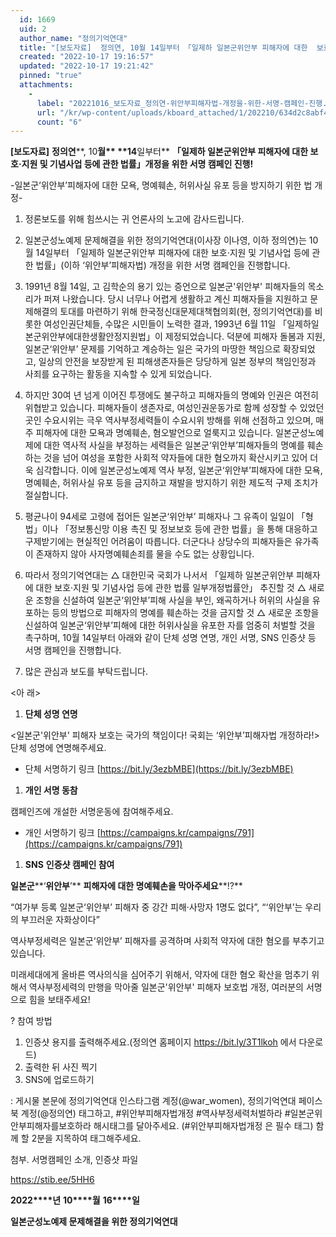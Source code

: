 ```yaml
---
  id: 1669
  uid: 2
  author_name: "정의기억연대"
  title: "[보도자료]  정의연, 10월 14일부터 「일제하 일본군위안부 피해자에 대한  보호·지원 및 기념사업 등에 관한 법률」개정을 위한 서명 캠페인 진행!"
  created: "2022-10-17 19:16:57"
  updated: "2022-10-17 19:21:42"
  pinned: "true"
  attachments: 
    - 
      label: "20221016_보도자료_정의연-위안부피해자법-개정을-위한-서명-캠페인-진행.hwp"
      url: "/kr/wp-content/uploads/kboard_attached/1/202210/634d2c8abf44a3126492.hwp"
      count: "6"
---
```

**\[****보도자료****\]** **정의연****, 10****월** **14****일부터** **「****일제하 일본군위안부 피해자에 대한 보호****·****지원 및 기념사업 등에 관한 법률****」****개정을 위한 서명 캠페인 진행****!**

-일본군‘위안부’피해자에 대한 모욕, 명예훼손, 허위사실 유포 등을 방지하기 위한 법 개정-

1.  정론보도를 위해 힘쓰시는 귀 언론사의 노고에 감사드립니다.

1.  일본군성노예제 문제해결을 위한 정의기억연대(이사장 이나영, 이하 정의연)는 10월 14일부터 「일제하 일본군위안부 피해자에 대한 보호·지원 및 기념사업 등에 관한 법률」(이하 ‘위안부’피해자법) 개정을 위한 서명 캠페인을 진행합니다.

1.  1991년 8월 14일, 고 김학순의 용기 있는 증언으로 일본군'위안부' 피해자들의 목소리가 퍼져 나왔습니다. 당시 너무나 어렵게 생활하고 계신 피해자들을 지원하고 문제해결의 토대를 마련하기 위해 한국정신대문제대책협의회(현, 정의기억연대)를 비롯한 여성인권단체들, 수많은 시민들이 노력한 결과, 1993년 6월 11일 「일제하일본군위안부에대한생활안정지원법」이 제정되었습니다. 덕분에 피해자 돌봄과 지원, 일본군‘위안부’ 문제를 기억하고 계승하는 일은 국가의 마땅한 책임으로 확장되었고, 일상의 안전을 보장받게 된 피해생존자들은 당당하게 일본 정부의 책임인정과 사죄를 요구하는 활동을 지속할 수 있게 되었습니다.

1.  하지만 30여 년 넘게 이어진 투쟁에도 불구하고 피해자들의 명예와 인권은 여전히 위협받고 있습니다. 피해자들이 생존자로, 여성인권운동가로 함께 성장할 수 있었던 곳인 수요시위는 극우 역사부정세력들이 수요시위 방해를 위해 선점하고 있으며, 매주 피해자에 대한 모욕과 명예훼손, 혐오발언으로 얼룩지고 있습니다. 일본군성노예제에 대한 역사적 사실을 부정하는 세력들은 일본군‘위안부’피해자들의 명예를 훼손하는 것을 넘어 여성을 포함한 사회적 약자들에 대한 혐오까지 확산시키고 있어 더욱 심각합니다. 이에 일본군성노예제 역사 부정, 일본군‘위안부’피해자에 대한 모욕, 명예훼손, 허위사실 유포 등을 금지하고 재발을 방지하기 위한 제도적 구제 조치가 절실합니다.

1.  평균나이 94세로 고령에 접어든 일본군‘위안부’ 피해자나 그 유족이 일일이 「형법」이나 「정보통신망 이용 촉진 및 정보보호 등에 관한 법률」을 통해 대응하고 구제받기에는 현실적인 어려움이 따릅니다. 더군다나 상당수의 피해자들은 유가족이 존재하지 않아 사자명예훼손죄를 물을 수도 없는 상황입니다.

1.  따라서 정의기억연대는 △ 대한민국 국회가 나서서 「일제하 일본군위안부 피해자에 대한 보호·지원 및 기념사업 등에 관한 법률 일부개정법률안」 추진할 것 △ 새로운 조항을 신설하여 일본군‘위안부’피해 사실을 부인, 왜곡하거나 허위의 사실을 유포하는 등의 방법으로 피해자의 명예를 훼손하는 것을 금지할 것 △ 새로운 조항을 신설하여 일본군‘위안부’피해에 대한 허위사실을 유포한 자를 엄중히 처벌할 것을 촉구하며, 10월 14일부터 아래와 같이 단체 성명 연명, 개인 서명, SNS 인증샷 등 서명 캠페인을 진행합니다.

1.  많은 관심과 보도를 부탁드립니다.

<아 래>

1.  **단체 성명 연명**

<일본군'위안부' 피해자 보호는 국가의 책임이다! 국회는 ‘위안부’피해자법 개정하라!> 단체 성명에 연명해주세요.

- 단체 서명하기 링크 [https://bit.ly/3ezbMBE](https://bit.ly/3ezbMBE)

1.  **개인 서명 동참**

캠페인즈에 개설한 서명운동에 참여해주세요.

- 개인 서명하기 링크 [https://campaigns.kr/campaigns/791](https://campaigns.kr/campaigns/791)

1.  **SNS** **인증샷 캠페인 참여**

**일본군****‘****위안부****’** **피해자에 대한 명예훼손을 막아주세요****!?** 

“여가부 등록 일본군‘위안부’ 피해자 중 강간 피해·사망자 1명도 없다”, “‘위안부’는 우리의 부끄러운 자화상이다”

역사부정세력은 일본군‘위안부’ 피해자를 공격하며 사회적 약자에 대한 혐오를 부추기고 있습니다.

미래세대에게 올바른 역사의식을 심어주기 위해서, 약자에 대한 혐오 확산을 멈추기 위해서 역사부정세력의 만행을 막아줄 일본군'위안부' 피해자 보호법 개정, 여러분의 서명으로 힘을 보태주세요!

? 참여 방법

1.  인증샷 용지를 출력해주세요.(정의연 홈페이지 https://bit.ly/3T1lkoh 에서 다운로드)
2.  출력한 뒤 사진 찍기
3.  SNS에 업로드하기

: 게시물 본문에 정의기억연대 인스타그램 계정(@war_women), 정의기억연대 페이스북 계정(@정의연) 태그하고, #위안부피해자법개정 #역사부정세력처벌하라 #일본군위안부피해자를보호하라 해시태그를 달아주세요. (#위안부피해자법개정 은 필수 태그) 함께 할 2분을 지목하여 태그해주세요.

첨부. 서명캠페인 소개, 인증샷 파일

https://stib.ee/5HH6

**2022****년** **10****월** **16****일** 

**일본군성노예제 문제해결을 위한 정의기억연대**